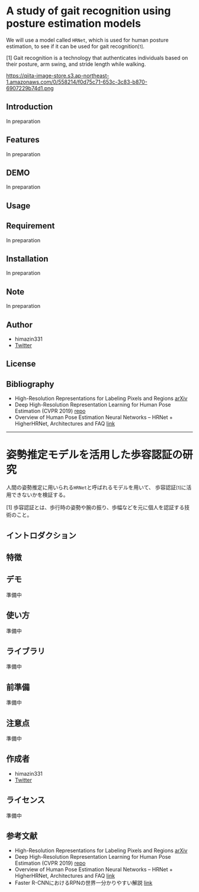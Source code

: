 # A study of gait recognition using posture estimation models
We will use a model called `HRNet`, which is used for human posture estimation, to see if it can be used for gait recognition<span style="font-size:12px;">[1]</span>.

[1] Gait recognition is a technology that authenticates individuals based on their posture, arm swing, and stride length while walking.

https://qiita-image-store.s3.ap-northeast-1.amazonaws.com/0/558214/f0d75c71-653c-3c83-b870-6907229b74d1.png

## Introduction
In preparation

## Features
In preparation

## DEMO
In preparation

## Usage

## Requirement
In preparation

## Installation
In preparation

## Note
In preparation

## Author
* himazin331
* [Twitter](https://twitter.com/himazin_shotaML)

## License

## Bibliography
* High-Resolution Representations for Labeling Pixels and Regions [arXiv](https://arxiv.org/abs/1904.04514)
* Deep High-Resolution Representation Learning for Human Pose Estimation (CVPR 2019) [repo](https://github.com/leoxiaobin/deep-high-resolution-net.pytorch)
* Overview of Human Pose Estimation Neural Networks – HRNet + HigherHRNet, Architectures and FAQ [link](https://2d3d.ai/index.php/2020/06/14/human-pose-estimation-hrnet/)

--- 

# 姿勢推定モデルを活用した歩容認証の研究
人間の姿勢推定に用いられる`HRNet`と呼ばれるモデルを用いて、
歩容認証<span style="font-size:12px;">[1]</span>に活用できないかを検証する。

[1] 歩容認証とは、歩行時の姿勢や腕の振り、歩幅などを元に個人を認証する技術のこと。

## イントロダクション

## 特徴

## デモ
準備中

## 使い方
準備中

## ライブラリ
準備中

## 前準備
準備中

## 注意点
準備中

## 作成者
* himazin331
* [Twitter](https://twitter.com/himazin_shotaML)

## ライセンス
準備中

## 参考文献
* High-Resolution Representations for Labeling Pixels and Regions [arXiv](https://arxiv.org/abs/1904.04514)
* Deep High-Resolution Representation Learning for Human Pose Estimation (CVPR 2019) [repo](https://github.com/leoxiaobin/deep-high-resolution-net.pytorch)
* Overview of Human Pose Estimation Neural Networks – HRNet + HigherHRNet, Architectures and FAQ [link](https://2d3d.ai/index.php/2020/06/14/human-pose-estimation-hrnet/)
* Faster R-CNNにおけるRPNの世界一分かりやすい解説 [link](https://medium.com/lsc-psd/faster-r-cnn%E3%81%AB%E3%81%8A%E3%81%91%E3%82%8Brpn%E3%81%AE%E4%B8%96%E7%95%8C%E4%B8%80%E5%88%86%E3%81%8B%E3%82%8A%E3%82%84%E3%81%99%E3%81%84%E8%A7%A3%E8%AA%AC-dfc0c293cb69)
